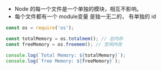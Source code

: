 
* Node 的每一个文件是一个单独的模块，相互不影响。
* 每个文件都有一个 module变量 是独一无二的， 有单独的 id



```javascript
const os = require('os');

const totalMemory = os.totalmem(); // 总内存
const freeMemory = os.freemem(); // 空闲内存

console.log(`Total Memory: ${totalMemory}`);
console.log(`free Memory: ${freeMemory}`);
```








